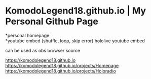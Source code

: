 # KomodoLegend18.github.io | My Personal Github Page
*personal homepage<br>
*youtube embed (shuffle, loop, skip error) hololive youtube embed 

can be used as obs browser source

https://komodolegend18.github.io<br>
https://komodolegend18.github.io/projects/Homepage<br>
https://komodolegend18.github.io/projects/Holoradio
